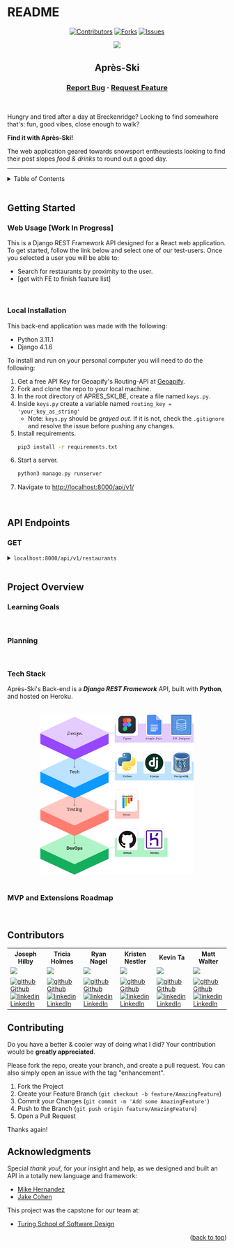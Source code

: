 # README

<div align="center">

  [![Contributors][contributors-shield]][contributors-url]
  [![Forks][forks-shield]][forks-url]
  [![Issues][issues-shield]][issues-url]

  <a href="https://github.com/Apres-Ski">
    <img src="https://media.giphy.com/media/xEBZR96wLedVHzOeqw/giphy.gif">
  </a>
  <h2 align="center">Après-Ski</h2>

  <h3 align="center">
    <a href="https://github.com/Apres-Ski/Apres_Ski_BE/issues">Report Bug</a>
    ·
    <a href="https://github.com/Apres-Ski/Apres_Ski_BE/issues">Request Feature</a>
  </h3>
</div>
<br>

Hungry and tired after a day at Breckenridge? Looking to find somewhere that's: fun, good vibes, close enough to walk?

**Find it with Après-Ski!**

The web application geared towards snowsport entheusiests looking to find their post slopes *food & drinks* to round out a good day.
<br>

---

<details>
  <summary>Table of Contents</summary>

  :skier: [Getting Started](#getting-started)
  <br>
  :skier: [API Endpoints](#api-endpoints)
  <br>
  :skier: [Project Overview](#project-overview)
  <br>
  :skier: [Contributors](#contributors)
  <br>
  :skier: [Contributing](#contributing)
  <br>
  :skier: [Acknowledgments](#acknowledgments)
  <br>

</details>

 <br>

<!-- GETTING STARTED -->

## Getting Started

### Web Usage [Work In Progress]

This is a Django REST Framework API designed for a React web application. To get started, follow the link below and select one of our test-users. Once you selected a user you will be able to:

* Search for restaurants by proximity to the user.
* [get with FE to finish feature list]

<br>

### Local Installation

This back-end application was made with the following:

* Python 3.11.1
* Django 4.1.6

To install and run on your personal computer you will need to do the following:

1. Get a free API Key for Geoapify's Routing-API at [Geoapify](https://www.geoapify.com/).
2. Fork and clone the repo to your local machine.
3. In the root directory of APRES_SKI_BE, create a file named `keys.py`.
4. Inside `keys.py` create a variable named `routing_key = 'your_key_as_string'`
    * Note: `keys.py` should be *grayed out*. If it is not, check the `.gitignore` and resolve the issue before pushing any changes.
5. Install requirements.
    ```zsh
    pip3 install -r requirements.txt
    ```
6. Start a server.
    ```zsh
    python3 manage.py runserver
    ```
7. Navigate to <http://localhost:8000/api/v1/>

<br />

<!-- API ENDPOINTS -->

## API Endpoints
### GET

<details>
<summary> <code>localhost:8000/api/v1/restaurants</code> </summary>

### GET /api/v1/restaurants

> - Get a list of restaurants.

**Parameters**

> - N/A

**Response**

#### 200 OK

> ```json
>{
> "data": [
>  {
>   "type": "str",
>   "id": "int",
>   "attributes": {
>    "name": "str",
>    "address": "str",
>    "food_type": "str",
>    "cost": "str",
>    "cover_img": "str",
>    "alt_text": "str",
>    "lat": "str",
>    "lon": "str",
>    "alcoholic_drinks": "bool",
>    "has_happy_hour": "bool",
>    "hour": [
>     {
>      "id": "int",
>      "sunday": "str",
>      "monday": "str",
>      "tuesday": "str",
>      "wednesday": "str",
>      "thursday": "str",
>      "friday": "str",
>      "saturday": "str",
>      "restaurant": "int (id)"
>     }
>    ],
>    "happyhour": [
>     {
>      "id": "int",
>      "sunday": "str",
>      "monday": "str",
>      "tuesday": "str",
>      "wednesday": "str",
>      "thursday": "str",
>      "friday": "str",
>      "saturday": "str",
>      "special": "str",
>      "restaurant": "int (id)"
>     }
>    ],
>    "engagement": [
>     {
>      "id": "int",
>      "vibe": "str",
>      "rating": "str",
>      "favorites": "bool",
>      "restaurant": [
>       "int"
>      ],
>      "user": [
>       "int"
>      ]
>     },
>     {"..."}
>    ]
>   }
>  },
>  {"..."}
> ]
>}
>```

#### 404 Not Found

>```json
>{
> "errors": [
>  {
>   "detail": "Not found.",
>   "status": "404",
>   "code": "not_found"
>  }
> ]
>}
>```

#### Notes
>
> * `hour`, `happyhour`, and `engagement` will return empty arrays if there is no associated table for the given restaurant.

</details>

<br>

<!-- PROJECT OVERVIEW -->

## Project Overview

### Learning Goals

<br>

### Planning

<br>

### Tech Stack

Après-Ski's Back-end is a ***Django REST Framework*** API, built with **Python**, and hosted on Heroku.

<br>
<div align='center'>
  <img src="assets/apres_ski_tech_stack.png" alt="tech_stack" width="70%">
</div>

<br>

### MVP and Extensions Roadmap

<br>

<!-- CONTRIBUTORS -->

## Contributors

<table>
  <tr>
    <th>Joseph Hilby</th>
    <th>Tricia Holmes</th>
    <th>Ryan Nagel</th>
    <th>Kristen Nestler</th>
    <th>Kevin Ta</th>
    <th>Matt Walter</th>
  </tr>
  <tr>
    <td><img width="300px" src="https://media.licdn.com/dms/image/C4E03AQEdZUKFgryaqg/profile-displayphoto-shrink_800_800/0/1567961066772?e=1680739200&v=beta&t=TFQt8RiDDMpJHbytApiShBpLVCCZlfeuUwLffp95tG8"></td>
    <td><img width="300px" src="https://media.licdn.com/dms/image/D4E03AQF88CLqrqQ1uA/profile-displayphoto-shrink_800_800/0/1663436465329?e=1680739200&v=beta&t=2cbhih9hldc3dkTuiAK5uBr0ZsaVKiTwM4349AAAd-o"></td>
    <td><img width="300px" src="https://avatars.githubusercontent.com/u/108195380?v=4"></td>
    <td><img width="300px" src="https://media.licdn.com/dms/image/D4E03AQESEnUYGJprLA/profile-displayphoto-shrink_800_800/0/1673023729512?e=1680739200&v=beta&t=PhhX0_wEMPxiu2nO-OfDyCv73Ro_iyyGPjQ4YUnXSC4"></td>
    <td><img width="300px" src="https://avatars.githubusercontent.com/u/36166420?v=4"></td>
    <td><img width="300px" src="https://avatars.githubusercontent.com/u/106847513?v=4"></td>
  </tr>

  <tr>
    <td>
       <a href="https://github.com/josephhilby" rel="nofollow noreferrer">
          <img src="https://i.stack.imgur.com/tskMh.png" alt="github"> Github
      </a><br>
        <a href="https://www.linkedin.com/in/josephmhilby" rel="nofollow noreferrer">
          <img src="https://i.stack.imgur.com/gVE0j.png" alt="linkedin"> LinkedIn
      </a>
    </td>
    <td>
      <a href="https://github.com/tricia-holmes"  rel="nofollow noreferrer">
          <img src="https://i.stack.imgur.com/tskMh.png" alt="github"> Github
        </a><br>
      <a href="https://www.linkedin.com/in/triciaholmes/" rel="nofollow noreferrer">
    <img src="https://i.stack.imgur.com/gVE0j.png" alt="linkedin"> LinkedIn
        </a>
    </td>
    <td>
      <a href="https://github.com/Nagel29"  rel="nofollow noreferrer">
          <img src="https://i.stack.imgur.com/tskMh.png" alt="github"> Github
        </a><br>
      <a href="https://www.linkedin.com/in/ryan-nagel-000280173/" rel="nofollow noreferrer">
    <img src="https://i.stack.imgur.com/gVE0j.png" alt="linkedin"> LinkedIn
        </a>
    </td>
    <td>
      <a href="https://github.com/knestler" rel="nofollow noreferrer">
          <img src="https://i.stack.imgur.com/tskMh.png" alt="github"> Github
        </a><br>
      <a href="https://www.linkedin.com/in/kristen-nestler/" rel="nofollow noreferrer">
    <img src="https://i.stack.imgur.com/gVE0j.png" alt="linkedin"> LinkedIn
        </a>
    </td>
    <td>
      <a href="https://www.linkedin.com/in/kevin-ta-b1a36723b/" rel="nofollow noreferrer">
          <img src="https://i.stack.imgur.com/tskMh.png" alt="github"> Github
        </a><br>
      <a href="https://github.com/KevinT001" rel="nofollow noreferrer">
    <img src="https://i.stack.imgur.com/gVE0j.png" alt="linkedin"> LinkedIn
        </a>
    </td>
    <td>
      <a href="https://github.com/MattWalterTX" rel="nofollow noreferrer">
          <img src="https://i.stack.imgur.com/tskMh.png" alt="github"> Github
            </a><br>
            <a href="https://www.linkedin.com/in/matt-walter-67b810246/" rel="nofollow noreferrer">
    <img src="https://i.stack.imgur.com/gVE0j.png" alt="linkedin"> LinkedIn
        </a><br>
    </td>
  </tr>
</table>

<!-- CONTRIBUTING -->

## Contributing

Do you have a better & cooler way of doing what I did? Your contribution would be **greatly appreciated**.

Please fork the repo, create your branch, and create a pull request. You can also simply open an issue with the tag "enhancement".

1. Fork the Project
2. Create your Feature Branch (`git checkout -b feature/AmazingFeature`)
3. Commit your Changes (`git commit -m 'Add some AmazingFeature'`)
4. Push to the Branch (`git push origin feature/AmazingFeature`)
5. Open a Pull Request

Thanks again!

<!-- ACKNOWLEDGMENTS -->

## Acknowledgments

Special *thank you!*, for your insight and help, as we designed and built an API in a totally new language and framework:

* [Mike Hernandez](https://github.com/mikez321)
* [Jake Cohen]()

This project was the capstone for our team at:
* [Turing School of Software Design](https://turing.edu/)

<p align="right">(<a href="#README">back to top</a>)</p>

<!-- MARKDOWN LINKS & IMAGES -->

<!-- https://www.markdownguide.org/basic-syntax/#reference-style-links -->
[contributors-shield]: https://img.shields.io/github/contributors/Apres-Ski/Apres_Ski_BE.svg?style=for-the-badge
[contributors-url]: https://github.com/Apres-Ski/Apres_Ski_BE/graphs/contributors
[forks-shield]: https://img.shields.io/github/forks/Apres-Ski/Apres_Ski_BE.svg?style=for-the-badge
[forks-url]: https://github.com/othneildrew/Apres-Ski/Apres_Ski_BE/network/members
[issues-shield]: https://img.shields.io/github/issues/Apres-Ski/Apres_Ski_BE.svg?style=for-the-badge
[issues-url]: https://github.com/Apres-Ski/Apres_Ski_BE/issues

